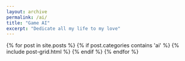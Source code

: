 ```yaml
---
layout: archive
permalink: /ai/
title: "Game AI"
excerpt: "Dedicate all my life to my love"
---
```


<div class="tiles">
{% for post in site.posts %}
	{% if post.categories contains 'ai' %}
		{% include post-grid.html %}
	{% endif %}
{% endfor %}
</div><!-- /.tiles -->


